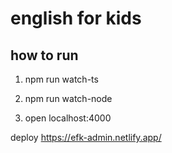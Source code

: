 # english for kids

## how to run

1. npm run watch-ts

2. npm run watch-node

3. open localhost:4000

deploy https://efk-admin.netlify.app/
